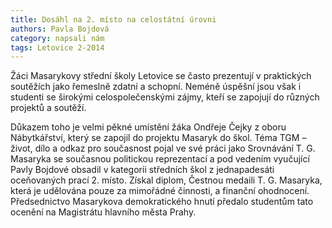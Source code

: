 ```yaml
---
title: Dosáhl na 2. místo na celostátní úrovni
authors: Pavla Bojdová
category: napsali nám
tags: Letovice 2-2014
---
```


Žáci Masarykovy střední školy Letovice se často prezentují v praktických soutěžích jako řemeslně zdatní a schopní. Neméně úspěšní jsou však i studenti se širokými celospolečenskými zájmy, kteří se zapojují do různých projektů a soutěží.

Důkazem toho je velmi pěkné umístění žáka Ondřeje Čejky z oboru Nábytkářství, který se zapojil do projektu Masaryk do škol. Téma TGM – život, dílo a odkaz pro současnost pojal ve své práci jako Srovnávání T. G. Masaryka se současnou politickou reprezentací a pod vedením vyučující Pavly Bojdové obsadil v kategorii středních škol z jednapadesáti oceňovaných prací 2. místo. Získal diplom, Čestnou medaili T. G. Masaryka, která je udělována pouze za mimořádné činnosti, a finanční ohodnocení. Předsednictvo Masarykova demokratického hnutí předalo studentům tato ocenění na Magistrátu hlavního města Prahy.
